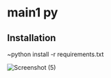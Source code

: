 # main1 py

## Installation
~python install -r requirements.txt

![Screenshot (5)](https://user-images.githubusercontent.com/132228876/235374909-0651a5a0-c01a-4166-82f2-8f80266dae4c.png)
